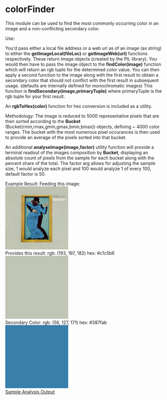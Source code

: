 # colorFinder
This module can be used to find the most commonly occurring color in an image and a non-conflicting secondary color.

Use:

You'd pass either a local file address or a web url as of an image (as string) to either the **getImageLocal(fileLoc)** or **getImageWeb(url)** functions respectively.
These return Image objects (created by the PIL library). You would then have to pass the image object to the **findColor(image)** function which will return an rgb tuple for the determined color value. You can then apply a second function to the image along with the first result to obtain a secondary color that should not conflict with the first result in subsequent usage. (defaults are internally defined for monochromatic images) This function is **findSecondary(image,primaryTuple)** where primaryTuple is the rgb tuple for your first result. 

An **rgbToHex(color)** function for hex conversion is included as a utility.

Methodology:
The image is reduced to 5000 representative pixels that are then sorted according to the **Bucket** (Bucket(rmin,rmax,gmin,gmax,bmin,bmax)) objects, defining ~ 4000 color ranges. The bucket with the most numerous pixel occurances is then used to provide an average of the pixels sorted into that bucket. 

An additional **analyseImage(image,factor)** utility function will provide a terminal readout of the images composition by **Bucket**, displaying an absolute count of pixels from the sample for each bucket along with the percent share of the total. The factor arg allows for adjusting the sample size, 1 would analyze each pixel and 100 would analyze 1 of every 100, default factor is 50.

Example Result:
Feeding this image:
<br><img src="gaucho.jpg" width=200><br>
Provides this result:
rgb: (193, 197, 182)
hex: #c1c5b6
<br><img src="gauchoGrey.png" width=200><br>
Secondary Color:
rgb: (56, 127, 171)
hex: #387fab
<br><img src="gauchoBlue.png" width=200><br>
[Sample Analysis Output](https://github.com/dgb30330/colorFinder/blob/main/gauchoAnalysis.txt)




